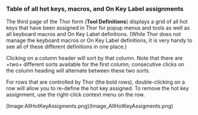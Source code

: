 ### Table of all hot keys, macros, and On Key Label assignments


The third page of the Thor form (**Tool Definitions**) displays a grid of all hot keys that have been assigned in Thor for popup menus and tools as well as all keyboard macros and On Key Label definitions.  (While Thor does not manage the keyboard macros or On Key Label definitions, it is very handy to see all of these different definitions in one place.)

Clicking on a column header will sort by that column.  Note that there are +two+ different sorts available for the first column; consecutive clicks on the column heading will alternate between these two sorts.

For rows that are controlled by Thor (the bold rows), double-clicking on a row will allow you to re-define the hot key assigned.  To remove the hot key assignment, use the right-click context menu on the row.

[Image:AllHotKeyAssigments.png)(Image_AllHotKeyAssigments.png)